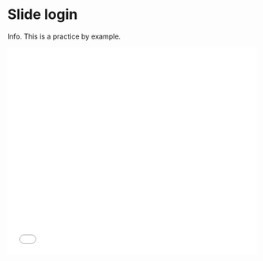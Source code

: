 # Slide login

Info. This is a practice by example.
<iframe src="/practice/slide-login/index.html?where=yuanyq" width="100%" height="420px" style="border: none;"></iframe>
<!-- <iframe src="../practice/slide-login/index.html" width="100%" height="500px"></iframe> -->
